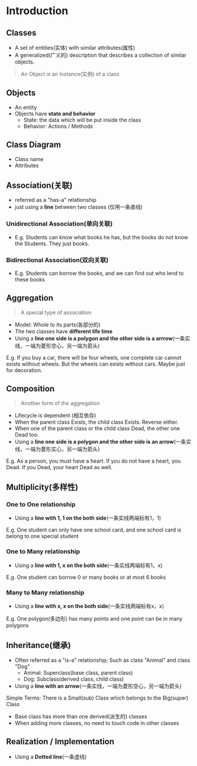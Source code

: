 # Introduction

## Classes

- A set of entities(实体) with similar attributes(属性)
- A generalized(广义的) description that describes a collection of similar objects.

> An Object is an Instance(实例) of a class

## Objects

- An entity
- Objects have **state and behavior**
  - State: the data which will be put inside the class
  - Behavior: Actions / Methods

## Class Diagram

- Class name
- Attributes

## Association(关联)

- referred as a "has-a" relationship
- just using a **line** between two classes (仅用一条直线)

### Unidirectional Association(单向关联)

- E.g. Students can know what books he has, but the books do not know the Students. They just books.

### Bidirectional Association(双向关联)

- E.g. Students can borrow the books, and we can find out who lend to these books

## Aggregation

> A special type of association

- Model: Whole to its parts(各部分的)
- The two classes have **different life time**
- Using a **line one side is a polygon and the other side is a arrrow**(一条实线，一端为菱形空心，另一端为箭头)

E.g.  If you buy a car, there will be four wheels, one complete car cannot exists without wheels. But the wheels can exists without cars. Maybe just for decoration.

## Composition

> Another form of the aggregation

- Lifecycle is dependent (相互依存)
- When the parent class Exists, the child class Exists. Reverse either.
- When one of the parent class or the child class Dead, the other one Dead too.
- Using a **line one side is a polygon and the other side is an arrow**(一条实线，一端为菱形实心，另一端为箭头)

E.g.  As a person, you must have a heart. If you do not have a heart, you Dead. If you Dead, your heart Dead as well.

## Multiplicity(多样性)

### One to One relationship

- Using a **line with 1, 1 on the both side**(一条实线两端标有1，1)

E.g.  One student can only have one school card, and one school card is belong to one special student

### One to Many relationship

- Using a **line with 1,  x on the both side**(一条实线两端标有1，x)

E.g.  One student can borrow 0 or many books or at most 6 books

### Many to Many relationship

- Using a **line with x,  x on the both side**(一条实线两端标有x，x)

 E.g. One polygon(多边形) has many points and one point can be in many polygons

## **Inheritance**(继承)

- Often referred as a "is-a" relationship;  Such as class "Animal" and class "Dog"
  - Animal: Superclass(base class, parent class)
  - Dog: Subclass(derived class, child class)
- Using a **line with an arrow**(一条实线，一端为菱形空心，另一端为箭头)

Simple Terms: There is a Small(sub) Class which belongs to the Big(super) Class

- Base class has more than one derived(派生的) classes
- When adding more classes, no need to touch code in other classes

## Realization / Implementation

- Using a **Dotted line**(一条虚线)